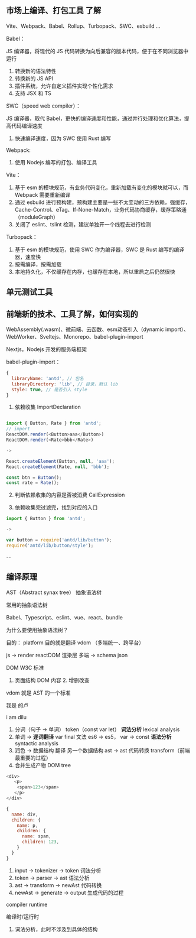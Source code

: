 
## 市场上编译、打包工具 了解

Vite、Webpack、Babel、Rollup、Turbopack、SWC、esbuild ...

Babel：

JS 编译器，将现代的 JS 代码转换为向后兼容的版本代码，便于在不同浏览器中运行

1. 转换新的语法特性
2. 转换新的 JS API
3. 插件系统，允许自定义插件实现个性化需求
4. 支持 JSX 和 TS

SWC（speed web compiler）：

JS 编译器，取代 Babel，更快的编译速度和性能，通过并行处理和优化算法，提高代码编译速度

1. 快速编译速度，因为 SWC 使用 Rust 编写

Webpack:

1. 使用 Nodejs 编写的打包、编译工具

Vite：

1. 基于 esm 的模块规范，有业务代码变化，重新加载有变化的模块就可以，而 Webpack 需要重新编译
2. 通过 esbuild 进行预构建，预构建主要是一些不太变动的三方依赖，强缓存， Cache-Control、eTag、If-None-Match，业务代码协商缓存，缓存策略通（moduleGraph）
3. 关闭了 eslint、tslint 检测，建议单独开一个线程去进行检测


Turbopack：

1. 基于 esm 的模块规范，使用 SWC 作为编译器，SWC 是 Rust 编写的编译器，速度快
2. 按需编译，按需加载
2. 本地持久化，不仅缓存在内存，也缓存在本地，所以重启之后仍然很快

## 单元测试工具


## 前端新的技术、工具了解，如何实现的

WebAssembly(.wasm)、微前端、云函数、esm动态引入（dynamic import）、WebWorker、Sveltejs、Monorepo、babel-plugin-import

Nextjs，Nodejs 开发的服务端框架


babel-plugin-import：

```js
{
  libraryName: 'antd', // 包名
  libraryDirectory: 'lib', // 目录，默认 lib
  style: true, // 是否引入 style
}

```

1. 依赖收集 ImportDeclaration

```js

import { Button, Rate } from 'antd';
// import
ReactDOM.render(<Button>aaa</Button>)
ReactDOM.render(<Rate>bbb</Rate>)

->

React.createElement(Button, null, 'aaa');
React.createElement(Rate, null, 'bbb');

const btn = Button();
const rate = Rate();

```

2. 判断依赖收集的内容是否被消费 CallExpression

3. 依赖收集完过滤完，找到对应的入口
```js
import { Button } from 'antd';

->

var button = require('antd/lib/button');
require('antd/lib/button/style');

```


--


## 编译原理

AST（Abstract synax tree） 抽象语法树

常用的抽象语法树

Babel、Typescript、eslint、vue、react、bundle

为什么要使用抽象语法树？


目的： platform 目的就是翻译 vdom （多端统一、跨平台）

js -> render reactDOM 渲染层 多端 -> schema json

DOM W3C 标准

1. 页面结构 DOM 内容 2. 增删改查

vdom 就是 AST 的一个标准

我是 的卢

i am dilu

1. 分词（句子 -> 单词） token（const var let） **词法分析** lexical analysis
2. 单词 -> **逐词翻译** var final 文法 es6 -> es5， var -> const **语法分析** syntactic analysis
3. 润色 -> 数据结构 翻译 另一个数据结构 ast -> ast 代码转换 transform（前端最重要的过程）
4. 合并生成产物 DOM tree

```js
<div>
   <p>
    <span>123</span>
   </p>
</div>

{
  name: div,
  children: {
    name: p,
    children: {
      name: span,
      children: 123,
    }
  }
}
```

1. input -> tokenizer -> token 词法分析
2. token -> parser -> ast 语法分析
3. ast -> transform -> newAst 代码转换
4. newAst -> generate -> output 生成代码的过程


compiler runtime

编译时/运行时

1. 词法分析，此时不涉及到具体的结构




